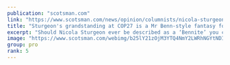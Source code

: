```yaml
---
publication: "scotsman.com"
link: "https://www.scotsman.com/news/opinion/columnists/nicola-sturgeons-grandstanding-at-cop27-in-egypt-is-pointless-she-should-be-focussed-on-problems-at-home-murdo-fraser-3909689"
title: "Sturgeon's grandstanding at COP27 is a Mr Benn-style fantasy for the benefit of no one but herself – Murdo Fraser"
excerpt: "Should Nicola Sturgeon ever be described as a ‘Bennite’ you can be sure it is nothing to do with the political beliefs of the legendary Labour left-winger, Tony Benn."
image: "https://www.scotsman.com/webimg/b25lY21zOjM3YTQ4NmY2LWRhNGYtNDI2ZC1iMTBkLWM5OTRlNmY2MjI2NDphYjJmYjE5NS04NTM0LTRkNjQtYjJiOC0xY2YyZjVhOTQyYzM=.jpg?width=1200&enable=upscale"
group: pro
rank: 5
---
```

